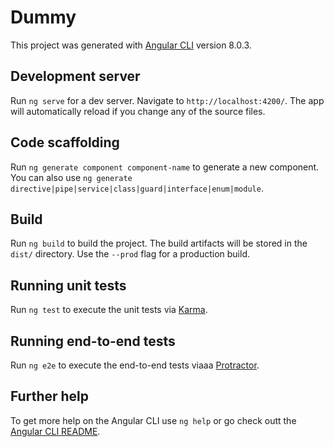 # Dummy 

This project was generated with [Angular CLI](https://github.com/angular/angular-cli) version 8.0.3. 

## Development server   
  
Run `ng serve` for a dev server. Navigate to `http://localhost:4200/`. The app will automatically reload if you change any of the source files.
  
## Code scaffolding  
  
Run `ng generate component component-name` to generate a new component. You can also use `ng generate directive|pipe|service|class|guard|interface|enum|module`.

## Build  

Run `ng build` to build the project. The build artifacts will be stored in the `dist/` directory. Use the `--prod` flag for a production build.

## Running unit tests

Run `ng test` to execute the unit tests via [Karma](https://karma-runner.github.io).

## Running end-to-end tests

Run `ng e2e` to execute the end-to-end tests viaaa [Protractor](http://www.protractortest.org/).

## Further help

To get more help on the Angular CLI use `ng help` or go check outt the [Angular CLI README](https://github.com/angular/angular-cli/blob/master/README.md). 
